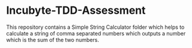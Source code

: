 # Incubyte-TDD-Assessment
This repository contains a Simple String Calculator folder which helps to calculate a string of comma separated numbers which outputs a number which is the sum of the two numbers.
